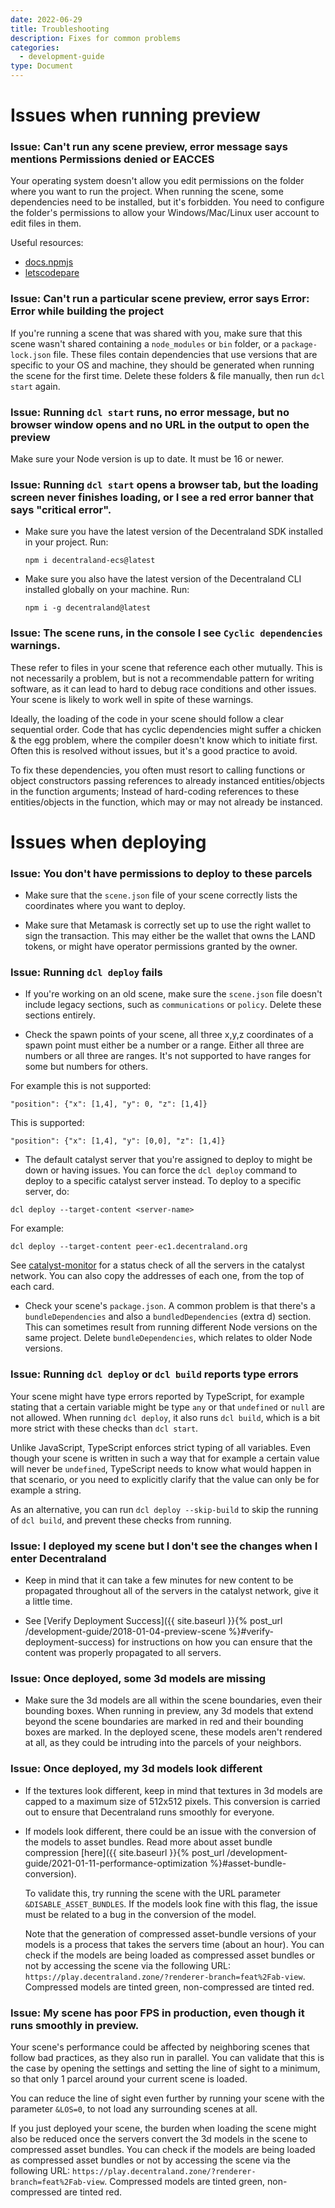 ```yaml
---
date: 2022-06-29
title: Troubleshooting
description: Fixes for common problems
categories:
  - development-guide
type: Document
---
```



# Issues when running preview

### Issue: Can't run any scene preview, error message says mentions **Permissions denied** or **EACCES**

Your operating system doesn't allow you edit permissions on the folder where you want to run the project. When running the scene, some dependencies need to be installed, but it's forbidden. You need to configure the folder's permissions to allow your Windows/Mac/Linux user account to edit files in them.

Useful resources:

- [docs.npmjs](https://docs.npmjs.com/resolving-eacces-permissions-errors-when-installing-packages-globally)
- [letscodepare](https://letscodepare.com/blog/npm-resolving-eacces-permissions-denied)

### Issue: Can't run a particular scene preview, error says **Error: Error while building the project**

If you're running a scene that was shared with you, make sure that this scene wasn't shared containing a `node_modules` or `bin` folder, or a `package-lock.json` file. These files contain dependencies that use versions that are specific to your OS and machine, they should be generated when running the scene for the first time. Delete these folders & file manually, then run `dcl start` again.


### Issue: Running `dcl start` runs, no error message, but no browser window opens and no URL in the output to open the preview

Make sure your Node version is up to date. It must be 16 or newer.

### Issue: Running `dcl start` opens a browser tab, but the loading screen never finishes loading, or I see a red error banner that says "critical error".

- Make sure you have the latest version of the Decentraland SDK installed in your project. Run:

	`npm i decentraland-ecs@latest`

- Make sure you also have the latest version of the Decentraland CLI installed globally on your machine. Run:

	`npm i -g decentraland@latest`

### Issue: The scene runs, in the console I see `Cyclic dependencies` warnings.

These refer to files in your scene that reference each other mutually. This is not necessarily a problem, but is not a recommendable pattern for writing software, as it can lead to hard to debug race conditions and other issues. Your scene is likely to work well in spite of these warnings.

Ideally, the loading of the code in your scene should follow a clear sequential order. Code that has cyclic dependencies might suffer a chicken & the egg problem, where the compiler doesn't know which to initiate first. Often this is resolved without issues, but it's a good practice to avoid. 

To fix these dependencies, you often must resort to calling functions or object constructors passing references to already instanced entities/objects in the function arguments; Instead of hard-coding references to these entities/objects in the function, which may or may not already be instanced. 

# Issues when deploying

### Issue: You don't have permissions to deploy to these parcels

- Make sure that the `scene.json` file of your scene correctly lists the coordinates where you want to deploy.

- Make sure that Metamask is correctly set up to use the right wallet to sign the transaction. This may either be the wallet that owns the LAND tokens, or might have operator permissions granted by the owner.

### Issue: Running `dcl deploy` fails

- If you're working on an old scene, make sure the `scene.json` file doesn't include legacy sections, such as `communications` or `policy`. Delete these sections entirely.

- Check the spawn points of your scene, all three x,y,z coordinates of a spawn point must either be a number or a range. Either all three are numbers or all three are ranges. It's not supported to have ranges for some but numbers for others. 

For example this is not supported:

`"position": {"x": [1,4], "y": 0, "z": [1,4]}`

This is supported:

`"position": {"x": [1,4], "y": [0,0], "z": [1,4]}`


- The default catalyst server that you're assigned to deploy to might be down or having issues. You can force the `dcl deploy` command to deploy to a specific catalyst server instead. To deploy to a specific server, do:

`dcl deploy --target-content <server-name>`

For example:

`dcl deploy --target-content peer-ec1.decentraland.org`

See [catalyst-monitor](https://catalyst-monitor.vercel.app/) for a status check of all the servers in the catalyst network. You can also copy the addresses of each one, from the top of each card.

- Check your scene's `package.json`. A common problem is that there's a `bundleDependencies` and also a `bundledDependencies` (extra d) section. This can sometimes result from running different Node versions on the same project. Delete `bundleDependencies`, which relates to older Node versions.
 
### Issue: Running `dcl deploy` or `dcl build` reports type errors

Your scene might have type errors reported by TypeScript, for example stating that a certain variable might be type `any` or that `undefined` or `null` are not allowed. When running `dcl deploy`, it also runs `dcl build`, which is a bit more strict with these checks than `dcl start`.

Unlike JavaScript, TypeScript enforces strict typing of all variables. Even though your scene is written in such a way that for example a certain value will never be `undefined`, TypeScript needs to know what would happen in that scenario, or you need to explicitly clarify that the value can only be for example a string.

As an alternative, you can run `dcl deploy --skip-build` to skip the running of `dcl build`, and prevent these checks from running.


### Issue: I deployed my scene but I don't see the changes when I enter Decentraland

- Keep in mind that it can take a few minutes for new content to be propagated throughout all of the servers in the catalyst network, give it a little time.

- See [Verify Deployment Success]({{ site.baseurl }}{% post_url /development-guide/2018-01-04-preview-scene %}#verify-deployment-success) for instructions on how you can ensure that the content was properly propagated to all servers.

### Issue: Once deployed, some 3d models are missing

- Make sure the 3d models are all within the scene boundaries, even their bounding boxes. When running in preview, any 3d models that extend beyond the scene boundaries are marked in red and their bounding boxes are marked. In the deployed scene, these models aren't rendered at all, as they could be intruding into the parcels of your neighbors.


### Issue: Once deployed, my 3d models look different


- If the textures look different, keep in mind that textures in 3d models are capped to a maximum size of 512x512 pixels. This conversion is carried out to ensure that Decentraland runs smoothly for everyone.

- If models look different, there could be an issue with the conversion of the models to asset bundles. Read more about asset bundle compression [here]({{ site.baseurl }}{% post_url /development-guide/2021-01-11-performance-optimization %}#asset-bundle-conversion). 

	To validate this, try running the scene with the URL parameter `&DISABLE_ASSET_BUNDLES`. If the models look fine with this flag, the issue must be related to a bug in the conversion of the model.

	Note that the generation of compressed asset-bundle versions of your models is a process that takes the servers time (about an hour). You can check if the models are being loaded as compressed asset bundles or not by accessing the scene via the following URL:  `https://play.decentraland.zone/?renderer-branch=feat%2Fab-view`. Compressed models are tinted green, non-compressed are tinted red.

### Issue: My scene has poor FPS in production, even though it runs smoothly in preview.

Your scene's performance could be affected by neighboring scenes that follow bad practices, as they also run in parallel.  You can validate that this is the case by opening the settings and setting the line of sight to a minimum, so that only 1 parcel around your current scene is loaded.

You can reduce the line of sight even further by running your scene with the parameter `&LOS=0`, to not load any surrounding scenes at all.

If you just deployed your scene, the burden when loading the scene might also be reduced once the servers convert the 3d models in the scene to compressed asset bundles. You can check if the models are being loaded as compressed asset bundles or not by accessing the scene via the following URL:  `https://play.decentraland.zone/?renderer-branch=feat%2Fab-view`. Compressed models are tinted green, non-compressed are tinted red.
